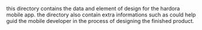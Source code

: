 this directory contains the data and element of design for the hardora mobile app. the directory also contain extra informations such as could help guid the mobile developer in the process of designing the finished product.
